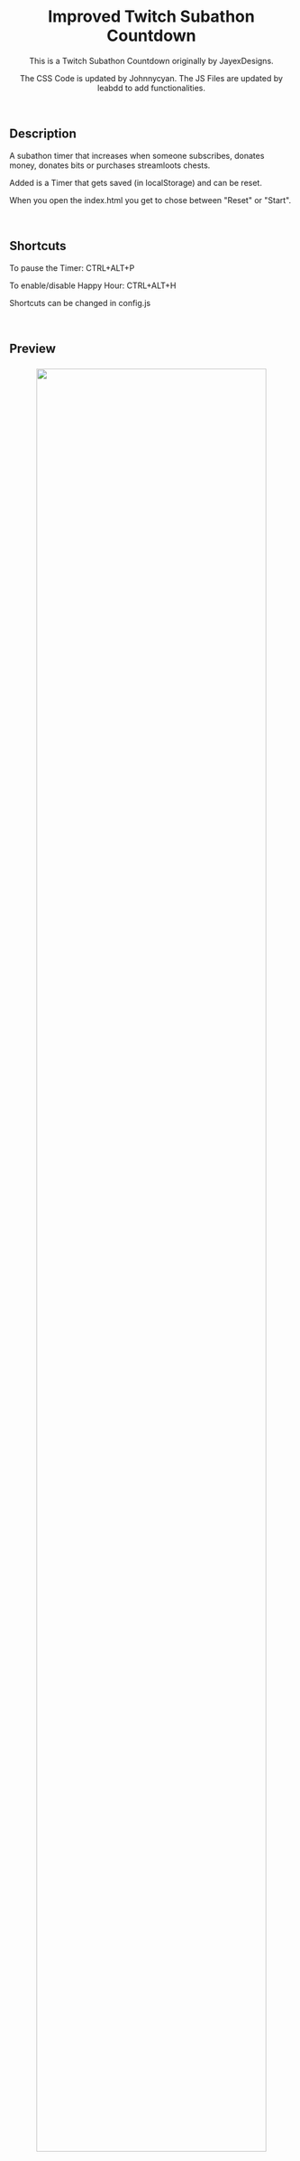 <h1 align="center">Improved Twitch Subathon Countdown</h1>
<p align="center">This is a Twitch Subathon Countdown originally by JayexDesigns.</p>
<p align="center">The CSS Code is updated by Johnnycyan. The JS Files are updated by leabdd to add functionalities.</p>
<br/>

<h2>Description</h2>
<p>A subathon timer that increases when someone subscribes, donates money, donates bits or purchases streamloots chests.</p>
<p>Added is a Timer that gets saved (in localStorage) and can be reset.</p>
<p>When you open the index.html you get to chose between "Reset" or "Start".</p>
<br/>

<h2>Shortcuts</h2>
<p>To pause the Timer: CTRL+ALT+P</p>
<p>To enable/disable Happy Hour: CTRL+ALT+H</p>
<p>Shortcuts can be changed in config.js</p>
<br/>

<h2>Preview</h2>
<h3 align="center"><img width="90%" src="./preview.webp"></h3>
<br/>

<h2>Usage</h2>
<p>After cloning this repository you'll have to edit the "config.js" file with any plain text editor, then change the value of the variables according to what you want:</p>

<h3>Twitch</h3>
<p>To get your Subs and Bits you just have to add your Channel Name.</p>

<h3>Streamlabs Token</h3>
<p>To get the token you'll have to go to the API settings tab of your <a href="https://streamlabs.com/dashboard#/settings/api-settings">Streamlabs dashboard</a> then click on API Tokens, copy your socket API token and finally paste the code on the "streamlabs_token" variable in the "config.js" file.</p>
<img src="./auth_streamlabs.png">

<h3>StreamElements Token</h3>
<p>To get the token you'll have to go to your <a href="https://streamelements.com/dashboard/account/channels">StreamElements channels dashboard</a>, then click on show secrets, copy the Overlay token and paste the code on the "streamelements_token" variable in the "config.js" file.</p>
<img src="./auth_streamelements.png">

<h3>Streamloots Token</h3>
<p>To get the token you'll have to go to your Streamloots creator dashboard, then to alerts & widgets, then go to alerts, then copy the last part of the alerts url and finally paste the code on the "streamloots_token" variable in the "config.js" file.</p>
<img src="./auth_streamloots.png">

<h3>Initial Time</h3>
<p>You can set the initial time of the timer by setting the hours, minutes and seconds to be added when the timer is created.</p>

<h3>Happy Hour</h3>
<p>If this is true, you can turn enable Happy Hour with the Shortcut. If it is false, the feature is disabled and cant be enabled.</p>
<p>You have to set the Happy Hour time values manually.</p>
<p>If enabled it can randomly activate the Happy Hour. It will last for one hour, but can be turned off manually with the Shortkey.</p>

<h3>Bulk</h3>
<p>This enables that multiple Subs get added to the timer at once.</p>
<p>For Example when a user gifts 10 Subs.</p>

<h3>Full control on what to use</h3>
<p>You can enable and disable if you want to add time for Subscriptions, Bits, Donations or Chests.</p>

<h3>Other Values</h3>
<p>Change the other values to set the amount of seconds that will be added for the subscriptions, donations... And the minimum donation amounts to trigger the countdown increase.</p>

<h3>Add To OBS</h3>
<p>To add it to OBS you just have to drag the "index.html" file to the sources section or add a browser source that points to the "index.html" file.</p>

<h2>Known Problems</h2>
<p2>Only Streamelements Token in config.js does not add time for Subscriptions. Emulate with the Overlay Editor does work.</p>
